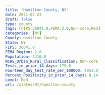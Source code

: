 ```yaml
---
title: "Hamilton County, NY"
date: 2021-02-23
draft: false
type: county
tags: [FIPS:36041.0,FEMA:2.0,Non-core,Red]
categories: [NY]
County: Hamilton County
State: NY
FIPS: 36041.0
FEMA_Region: 2.0
Population: 4416.0
NCHS_Urban_Rural_Classification: Non-core
Tests_in_prior_14_days: 179.0
Fourteen_day_test_rate_per_100000: 4053.0
Percent_Positivity_in_prior_14_days: 0.14
Level: Red
url: /states/NY/hamilton-county
---
```



